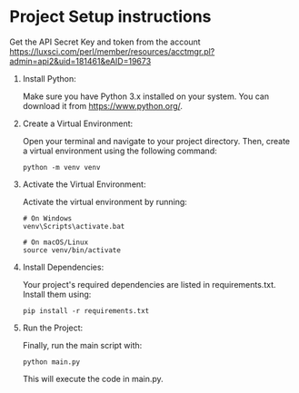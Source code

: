 # Project Setup instructions
Get the API Secret Key and token from the account https://luxsci.com/perl/member/resources/acctmgr.pl?admin=api2&uid=181461&eAID=19673

1. Install Python:

    Make sure you have Python 3.x installed on your system. You can download it from https://www.python.org/.

2. Create a Virtual Environment:

    Open your terminal and navigate to your project directory. Then, create a virtual environment using the following command:
    ```shell
    python -m venv venv
    ```

3. Activate the Virtual Environment:

    Activate the virtual environment by running:
    ```shell
    # On Windows
    venv\Scripts\activate.bat
    
    # On macOS/Linux
    source venv/bin/activate
    
    ```
4. Install Dependencies:

    Your project's required dependencies are listed in requirements.txt. Install them using:
    ```shell
    pip install -r requirements.txt
    
    ```

5. Run the Project:

    Finally, run the main script with:
    ```shell
    python main.py
    
    ```

    This will execute the code in main.py.
